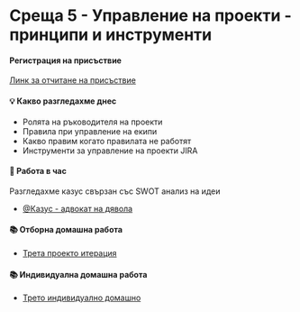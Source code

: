  # Среща 5 - Управление на проекти - принципи и инструменти

#### Регистрация на присъствие
[Линк за отчитане на присъствие ](http://s7a.uni-plovdiv.net:7070/event/registration-details/41)

#### 💡 Какво разгледахме днес
- Ролята на ръководителя на проекти
- Правила при управление на екипи
- Какво правим когато правилата не работят
- Инструменти за управление на проекти JIRA

#### 🚀 Работа в час
Разгледахме казус свързан със SWOT анализ на идеи
- [@Казус - адвокат на дявола](./case/README.md)

#### 📚 Отборна домашна работа
- [Трета проекто итерация](../../упражнения%20-%20отборни/p3/README.md)

#### 📚 Индивидуална домашна работа
- [Трето индивидуално домашно](../../упражнения%20-%20индивидуални/hw3/README.md)